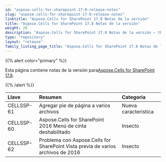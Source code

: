 ```yaml
---
id: "aspose-cells-for-sharepoint-17-8-release-notes"
slug: "aspose-cells-for-sharepoint-17-8-release-notes"
linktitle: "Aspose.Cells for SharePoint 17.8 Notas de la versión"
title: "Aspose.Cells for SharePoint 17.8 Notas de la versión"
weight: 20
description: "Aspose.Cells for SharePoint 17.8 Notas de la versión – the latest updates and fixes."
type: "repository"
layout: "release"
family_listing_page_title: "Aspose.Cells for SharePoint 17.8 Notas de la versión"
---
```

{{% alert color="primary" %}} 

 Esta página contiene notas de la versión para[Aspose.Cells for SharePoint 17.8](https://releases.aspose.com/cells/sharepoint/new-releases/-aspose.cells-for-sharepoint-17.8/).

{{% /alert %}} 

|**Llave**|**Resumen**|**Categoría**|
|:- |:- |:- |
|CELLSSP-61|Agregar pie de página a varios archivos|Nueva caracteristica|
|CELLSSP-60|Aspose.Cells for SharePoint 2016 Menú de cinta deshabilitado|Insecto|
|CELLSSP-62|Problema con Aspose.Cells for SharePoint Vista previa de varios archivos de 2016|Insecto|

